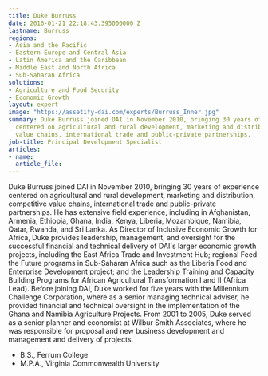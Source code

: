 ```yaml
---
title: Duke Burruss
date: 2016-01-21 22:18:43.395000000 Z
lastname: Burruss
regions:
- Asia and the Pacific
- Eastern Europe and Central Asia
- Latin America and the Caribbean
- Middle East and North Africa
- Sub-Saharan Africa
solutions:
- Agriculture and Food Security
- Economic Growth
layout: expert
image: "https://assetify-dai.com/experts/Burruss_Inner.jpg"
summary: Duke Burruss joined DAI in November 2010, bringing 30 years of experience
  centered on agricultural and rural development, marketing and distribution, competitive
  value chains, international trade and public-private partnerships.
job-title: Principal Development Specialist
articles:
- name: 
  article_file: 
---
```


Duke Burruss joined DAI in November 2010, bringing 30 years of experience centered on agricultural and rural development, marketing and distribution, competitive value chains, international trade and public-private partnerships. He has extensive field experience, including in Afghanistan, Armenia, Ethiopia, Ghana, India, Kenya, Liberia, Mozambique, Namibia, Qatar, Rwanda, and Sri Lanka. As Director of Inclusive Economic Growth for Africa, Duke provides leadership, management, and oversight for the successful financial and technical delivery of DAI's larger economic growth projects, including the East Africa Trade and Investment Hub; regional Feed the Future programs in Sub-Saharan Africa such as the Liberia Food and Enterprise Development project; and the Leadership Training and Capacity Building Programs for African Agricultural Transformation I and II (Africa Lead). Before joining DAI, Duke worked for five years with the Millennium Challenge Corporation, where as a senior managing technical adviser, he provided financial and technical oversight in the implementation of the Ghana and Namibia Agriculture Projects. From 2001 to 2005, Duke served as a senior planner and economist at Wilbur Smith Associates, where he was responsible for proposal and new business development and management and delivery of projects.

* B.S., Ferrum College
* M.P.A., Virginia Commonwealth University
